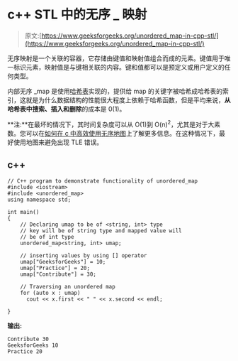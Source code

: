 # c++ STL 中的无序 _ 映射

> 原文:[https://www.geeksforgeeks.org/unordered_map-in-cpp-stl/](https://www.geeksforgeeks.org/unordered_map-in-cpp-stl/)

无序映射是一个关联的容器，它存储由键值和映射值组合而成的元素。键值用于唯一标识元素，映射值是与键相关联的内容。键和值都可以是预定义或用户定义的任何类型。

内部无序 _map 是使用[哈希表](https://www.geeksforgeeks.org/hashing-set-1-introduction/)实现的，提供给 map 的关键字被哈希成哈希表的索引，这就是为什么数据结构的性能很大程度上依赖于哈希函数，但是平均来说，**从哈希表中搜索、插入和删除**的成本是 0(1)。

**注:**在最坏的情况下，其时间复杂度可以从 O(1)到 O(n)<sup>2</sup>，尤其是对于大素数。您可以在[如何在 c 中高效使用无序地图](https://www.geeksforgeeks.org/map-vs-unordered_map-c/)上了解更多信息。在这种情况下，最好使用地图来避免出现 TLE 错误。

## c++

```
// C++ program to demonstrate functionality of unordered_map
#include <iostream>
#include <unordered_map>
using namespace std;

int main()
{
    // Declaring umap to be of <string, int> type
    // key will be of string type and mapped value will
    // be of int type
    unordered_map<string, int> umap;

    // inserting values by using [] operator
    umap["GeeksforGeeks"] = 10;
    umap["Practice"] = 20;
    umap["Contribute"] = 30;

    // Traversing an unordered map
    for (auto x : umap)
      cout << x.first << " " << x.second << endl;

}
```

**输出:**

```
Contribute 30
GeeksforGeeks 10
Practice 20
```